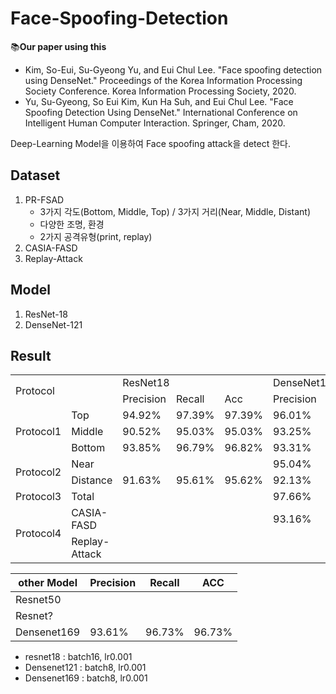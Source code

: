 # Face-Spoofing-Detection
:books:**Our paper using this**
- Kim, So-Eui, Su-Gyeong Yu, and Eui Chul Lee. "Face spoofing detection using DenseNet." Proceedings of the Korea Information Processing Society Conference. Korea Information Processing Society, 2020.  
- Yu, Su-Gyeong, So Eui Kim, Kun Ha Suh, and Eui Chul Lee. "Face Spoofing Detection Using DenseNet." International Conference on Intelligent Human Computer Interaction. Springer, Cham, 2020.

Deep-Learning Model을 이용하여 Face spoofing attack을 detect 한다.
## Dataset
1. PR-FSAD
    - 3가지 각도(Bottom, Middle, Top) / 3가지 거리(Near, Middle, Distant)
    - 다양한 조명, 환경
    - 2가지 공격유형(print, replay)
2. CASIA-FASD
3. Replay-Attack

## Model
1. ResNet-18
2. DenseNet-121

## Result

<table>
  <tr>
    <td rowspan="2", colspan="2">Protocol</td>
    <td colspan="3">ResNet18</td>
    <td colspan="3">DenseNet121</td>  
  </tr>
  <tr>
    <td colspan="1">Precision</td>
    <td>Recall</td>
    <td>Acc</td>  
    <td colspan="1">Precision</td>
    <td>Recall</td>
    <td>Acc</td>  
  </tr>
  <tr>
      <td rowspan="3"> Protocol1</td>
      <td>Top</td>
      <td>94.92%</td>
      <td>97.39%</td>
      <td>97.39%</td>
      <td>96.01%</td>
      <td>97.96%</td>
      <td>97.96%</td>
    </tr>
      <tr>
      <td>Middle</td>
      <td>90.52%</td>
      <td>95.03%</td>
      <td>95.03%</td>
      <td>93.25%</td>
      <td>96.51%</td>
      <td>96.51%</td>
    </tr>
      <tr>
      <td>Bottom</td>
      <td>93.85%</td>
      <td>96.79%</td>
      <td>96.82%</td>
      <td>93.31%</td>
      <td>96.54%</td>
      <td>96.54%</td>
    </tr>
    
  <tr>
      <td rowspan="2"> Protocol2</td>
      <td>Near</td>
      <td></td>
      <td></td>
      <td></td>
      <td>95.04%</td>
      <td>97.44%</td>
      <td>97.45%</td>
    </tr>
      <tr>
      <td>Distance</td>
      <td>91.63%</td>
      <td>95.61%</td>
      <td>95.62%</td>
      <td>92.13%</td>
      <td>95.93%</td>
      <td>95.91%</td>
    </tr>
      
   <tr>
      <td> Protocol3</td>
      <td>Total</td>
      <td></td>
      <td></td>
      <td></td>
      <td>97.66%</td>
      <td>95.43%</td>
      <td>97.66%</td>
    </tr>
      <tr>
      <td rowspan="2"> Protocol4</td>
      <td>CASIA-FASD</td>
      <td></td>
      <td></td>
      <td></td>
      <td>93.16%</td>
      <td>97.65%</td>
      <td>97.65%</td>
    </tr>
      <tr>
      <td>Replay-Attack</td>
      <td></td>
      <td></td>
      <td></td>
      <td></td>
      <td></td>
      <td></td>
    </tr>
</table>


|other Model|Precision|Recall|ACC|
|---|---|---|---|
|Resnet50||||
|Resnet?||||
|Densenet169|93.61%|96.73%|96.73%|

- resnet18 : batch16, lr0.001
- Densenet121 : batch8, lr0.001
- Densenet169 : batch8, lr0.001
